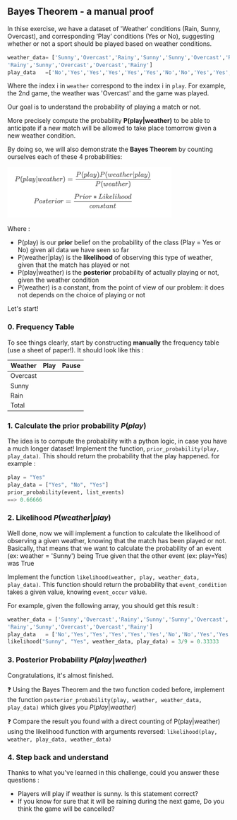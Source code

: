 ## Bayes Theorem - a manual proof

In thise exercise, we have a dataset of 'Weather' conditions (Rain, Sunny, Overcast), and corresponding ‘Play’ conditions (Yes or No), suggesting whether or not a sport should be played based on weather conditions.

```python
weather_data= ['Sunny','Overcast','Rainy','Sunny','Sunny','Overcast','Rainy','Rainy','Sunny',
'Rainy','Sunny','Overcast','Overcast','Rainy']
play_data   =['No','Yes','Yes','Yes','Yes','Yes','No','No','Yes','Yes','No','Yes','Yes','No']
```
Where the index i in `weather` correspond to the index i in `play`. For example, the 2nd game, the weather was 'Overcast' and the game was played.

Our goal is to understand the probability of playing a match or not.

More precisely compute the probability **P(play|weather)** to be able to anticipate if a new match will be allowed to take place tomorrow given a new weather condition.

By doing so, we will also demonstrate the **Bayes Theorem** by counting ourselves each of these 4 probabilities:

<img src='https://github.com/lewagon/data-images/blob/master/math/bayes-theorem.png?raw=true'>


Where :
- P(play) is our **prior** belief on the probability of the class (Play = Yes or No) given all data we have seen so far
- P(weather|play) is the **likelihood** of observing this type of weather, given that the match has played or not
- P(play|weather) is the **posterior** probability of actually playing or not, given the weather condition
- P(weather) is a constant, from the point of view of our problem: it does not depends on the choice of playing or not

Let's start!

### 0. Frequency Table
To see things clearly, start by constructing **manually** the frequency table (use a sheet of paper!). It should look like this :

| Weather  | Play  | Pause |
| ---------| ----- | ----- |
| Overcast |       |       |
| Sunny    |       |       |
| Rain     |       |       |
| Total    |       |       |


### 1. Calculate the prior probability $P(play)$
The idea is to compute the probability with a python logic, in case you have a much longer dataset!
Implement the function, `prior_probability(play, play_data)`. This should return the probability that the play happened.
for example :
```python
play = "Yes"
play_data = ["Yes", "No", "Yes"]
prior_probability(event, list_events)
==> 0.66666
```

### 2. Likelihood $P(weather|play)$

Well done, now we will implement a function to calculate the likelihood of observing a given weather, knowing that the match has been played or not. Basically, that means that we want to calculate the probability of an event (ex: weather = 'Sunny') being True given that the other event (ex: play=Yes) was True

Implement the function `likelihood(weather, play, weather_data, play_data)`. This function should return the probability that `event_condition` takes a given value, knowing `event_occur` value.

For example, given the following array, you should get this result :
```python
weather_data = ['Sunny','Overcast','Rainy','Sunny','Sunny','Overcast','Rainy','Rainy','Sunny',
'Rainy','Sunny','Overcast','Overcast','Rainy']
play_data   = ['No','Yes','Yes','Yes','Yes','Yes','No','No','Yes','Yes','No','Yes','Yes','No']
likelihood("Sunny", "Yes", weather_data, play_data) = 3/9 = 0.33333
```

### 3. Posterior Probability $P(play|weather)$

Congratulations, it's almost finished.

❓ Using the Bayes Theorem and the two function coded before, implement the function `posterior_probability(play, weather, weather_data, play_data)` which gives you $P(play|weather)$

❓ Compare the result you found with a direct counting of P(play|weather) using the likelihood function with arguments reversed:
`likelihood(play, weather, play_data, weather_data)`

### 4. Step back and understand

Thanks to what you've learned in this challenge, could you answer these questions :
- Players will play if weather is sunny. Is this statement correct?
- If you know for sure that it will be raining during the next game, Do you think the game will be cancelled?



